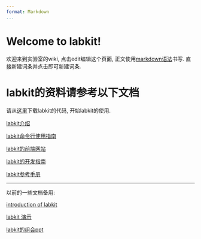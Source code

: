 ```yaml
---
format: Markdown
...
```


# Welcome to labkit!

欢迎来到实验室的wiki, 点击edit编辑这个页面, 正文使用[markdown语法]()书写. 直接新建词条并点击即可新建词条.


# labkit的资料请参考以下文档

请从[这里](https://github.com/lhrkkk/labkit)下载labkit的代码, 开始labkit的使用.

[labkit介绍]()

[labkit命令行使用指南]()

[labkit的前端网站](http://localhost:3450)  

[labkit的开发指南]()

[labkit参考手册](http://labkit.readthedocs.io/en/latest/index.html)

----

以前的一些文档备用:

[introduction of labkit]()

[labkit 演示]()

[labkit的组会ppt](smb://210.45.66.90/)
